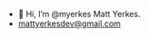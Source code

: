 - 👋 Hi, I’m @myerkes Matt Yerkes.
- mattyerkesdev@gmail.com

<!---
myerkes/myerkes is a ✨ special ✨ repository because its `README.md` (this file) appears on your GitHub profile.
You can click the Preview link to take a look at your changes.
--->

